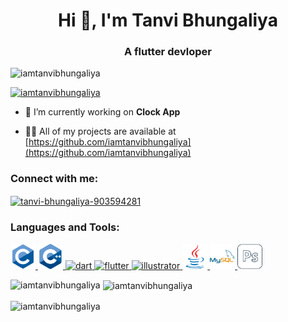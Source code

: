 <h1 align="center">Hi 👋, I'm Tanvi Bhungaliya</h1>
<h3 align="center">A flutter devloper</h3>

<p align="left"> <img src="https://komarev.com/ghpvc/?username=iamtanvibhungaliya&label=Profile%20views&color=0e75b6&style=flat" alt="iamtanvibhungaliya" /> </p>

<p align="left"> <a href="https://github.com/ryo-ma/github-profile-trophy"><img src="https://github-profile-trophy.vercel.app/?username=iamtanvibhungaliya" alt="iamtanvibhungaliya" /></a> </p>

- 🔭 I’m currently working on **Clock App**

- 👨‍💻 All of my projects are available at [https://github.com/iamtanvibhungaliya](https://github.com/iamtanvibhungaliya)

<h3 align="left">Connect with me:</h3>
<p align="left">
<a href="https://linkedin.com/in/tanvi-bhungaliya-903594281" target="blank"><img align="center" src="https://raw.githubusercontent.com/rahuldkjain/github-profile-readme-generator/master/src/images/icons/Social/linked-in-alt.svg" alt="tanvi-bhungaliya-903594281" height="30" width="40" /></a>
</p>

<h3 align="left">Languages and Tools:</h3>
<p align="left"> <a href="https://www.cprogramming.com/" target="_blank" rel="noreferrer"> <img src="https://raw.githubusercontent.com/devicons/devicon/master/icons/c/c-original.svg" alt="c" width="40" height="40"/> </a> <a href="https://www.w3schools.com/cpp/" target="_blank" rel="noreferrer"> <img src="https://raw.githubusercontent.com/devicons/devicon/master/icons/cplusplus/cplusplus-original.svg" alt="cplusplus" width="40" height="40"/> </a> <a href="https://dart.dev" target="_blank" rel="noreferrer"> <img src="https://www.vectorlogo.zone/logos/dartlang/dartlang-icon.svg" alt="dart" width="40" height="40"/> </a> <a href="https://flutter.dev" target="_blank" rel="noreferrer"> <img src="https://www.vectorlogo.zone/logos/flutterio/flutterio-icon.svg" alt="flutter" width="40" height="40"/> </a> <a href="https://www.adobe.com/in/products/illustrator.html" target="_blank" rel="noreferrer"> <img src="https://www.vectorlogo.zone/logos/adobe_illustrator/adobe_illustrator-icon.svg" alt="illustrator" width="40" height="40"/> </a> <a href="https://www.java.com" target="_blank" rel="noreferrer"> <img src="https://raw.githubusercontent.com/devicons/devicon/master/icons/java/java-original.svg" alt="java" width="40" height="40"/> </a> <a href="https://www.mysql.com/" target="_blank" rel="noreferrer"> <img src="https://raw.githubusercontent.com/devicons/devicon/master/icons/mysql/mysql-original-wordmark.svg" alt="mysql" width="40" height="40"/> </a> <a href="https://www.photoshop.com/en" target="_blank" rel="noreferrer"> <img src="https://raw.githubusercontent.com/devicons/devicon/master/icons/photoshop/photoshop-line.svg" alt="photoshop" width="40" height="40"/> </a> </p>

<p><img align="left" src="https://github-readme-stats.vercel.app/api/top-langs?username=iamtanvibhungaliya&show_icons=true&locale=en&layout=compact" alt="iamtanvibhungaliya" /></p>

<p>&nbsp;<img align="center" src="https://github-readme-stats.vercel.app/api?username=iamtanvibhungaliya&show_icons=true&locale=en" alt="iamtanvibhungaliya" /></p>

<p><img align="center" src="https://github-readme-streak-stats.herokuapp.com/?user=iamtanvibhungaliya&" alt="iamtanvibhungaliya" /></p>
